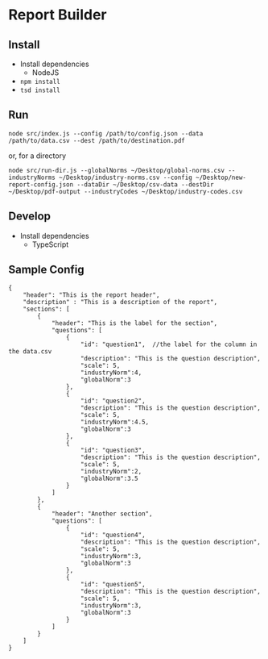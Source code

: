 Report Builder
==============

Install
-------

- Install dependencies
    - NodeJS
- `npm install`
- `tsd install`

Run
---

    node src/index.js --config /path/to/config.json --data /path/to/data.csv --dest /path/to/destination.pdf

or, for a directory

    node src/run-dir.js --globalNorms ~/Desktop/global-norms.csv --industryNorms ~/Desktop/industry-norms.csv --config ~/Desktop/new-report-config.json --dataDir ~/Desktop/csv-data --destDir ~/Desktop/pdf-output --industryCodes ~/Desktop/industry-codes.csv

Develop
-------

- Install dependencies
    - TypeScript

Sample Config
------

```
{
    "header": "This is the report header",
    "description" : "This is a description of the report",
    "sections": [
        {
            "header": "This is the label for the section",
            "questions": [
                {
                    "id": "question1",  //the label for the column in the data.csv
                    "description": "This is the question description",
                    "scale": 5,
                    "industryNorm":4,
                    "globalNorm":3
                },
                {
                    "id": "question2",
                    "description": "This is the question description",
                    "scale": 5,
                    "industryNorm":4.5,
                    "globalNorm":3
                },
                {
                    "id": "question3",
                    "description": "This is the question description",
                    "scale": 5,
                    "industryNorm":2,
                    "globalNorm":3.5
                }
            ]
        },
        {
            "header": "Another section",
            "questions": [
                {
                    "id": "question4",
                    "description": "This is the question description",
                    "scale": 5,
                    "industryNorm":3,
                    "globalNorm":3
                },
                {
                    "id": "question5",
                    "description": "This is the question description",
                    "scale": 5,
                    "industryNorm":3,
                    "globalNorm":3
                }
            ]
        }
    ]
}
```
